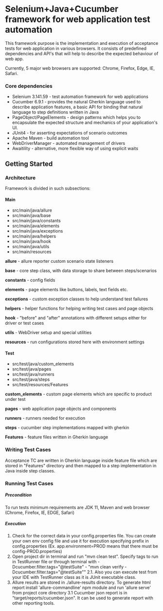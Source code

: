 # Selenium+Java+Cucumber framework for web application test automation #

This framework purpose is the implementation and execution of acceptance tests for web application in various browsers. It consists of predefined dependencies and API's that will help to describe the expected behaviour of web app.

Currently, 5 major web browsers are supported: Chrome, Firefox, Edge, IE, Safari.

### Core dependencies ###

* Selenium 3.141.59 - test automation framework for web applications
* Cucumber 6.9.1 - provides the natural Gherkin language used to describe application features, a basic API for binding that natural language to step definitions written in Java
* PageObject/PageElements - design patterns which helps you to encapsulate the expected structure and mechanics of your application's UI.
* JUnit4 - for asserting expectations of scenario outcomes
* Apache Maven - build automation tool
* WebDriverManager - automated management of drivers
* Awaitility - alternative, more flexible way of using explicit waits

## Getting Started ##

### Architecture ###

Framework is divided in such subsections:

#### Main ####
* src/main/java/allure
* src/main/java/base
* src/main/java/constants
* src/main/java/elements
* src/main/java/exceptions
* src/main/java/helpers
* src/main/java/hook
* src/main/java/utils
* src/main/resources

**allure** - allure reporter custom scenario state listeners

**base** - core step class, with data storage to share between steps/scenarios

**constants** - config fields

**elements** - page elements like buttons, labels, text fields etc.

**exceptions** - custom exception classes to help understand test failures

**helpers** - helper functions for helping writing test cases and page objects

**hook** - "before" and "after" annotations with different setups either for driver or test cases

**utils** - WebDriver setup and special utilities

**resources** - run configurations stored here with environment settings

#### Test ####
* src/test/java/custom_elements
* src/test/java/pages
* src/test/java/runners
* src/test/java/steps
* src/test/resources/Features

**custom_elements** - custom page elements which are specific to product under test

**pages** - web application page objects and components

**runners** - runners needed for execution

**steps** - cucumber step implementations mapped with gherkin

**Features** - feature files written in Gherkin language

### Writing Test Cases ###

Acceptance TC are written in Gherkin language inside feature file which are stored in "Features" directory and then mapped to a step implementation in Java inside step classes.

### Running Test Cases ###

##### Precondition ####
To run tests minimum requirements are JDK 11, Maven and web browser (Chrome, Firefox, IE, EDGE, Safari)

##### Execution ####
1. Check for the correct data in your config.properties file. You can create your own env config file and use it for execution specifying prefix in config.properties (Ex. app.environment=PROD means that there must be config-PROD.properties)
2. Open project dir in terminal and run "mvn clean test". Specify tags to run in TestRunner file or through terminal with -Dcucumber.filter.tags="@testSuite" - "mvn clean verify -Dcucumber.filter.tags="@testSuite""
   2.1. Also you can execute test from your IDE with TestRunner class as it is JUnit executable class.
3. Allure results are stored in ./allure-results directory. To generate html report install 'allure-commandline' npm module and run 'allure serve' from project core directory
   3.1 Cucumber json report is in "target/reports/cucumber.json". It can be used to generate report with other reporting tools.

